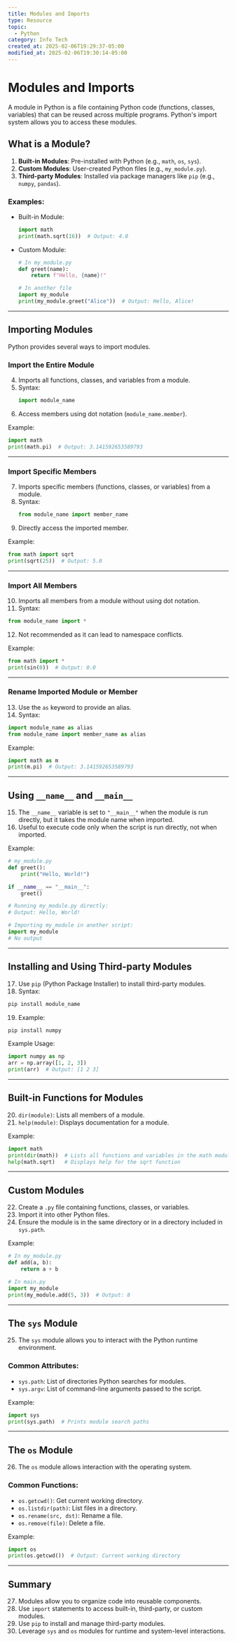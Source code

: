 ```yaml
---
title: Modules and Imports
type: Resource
topic:
  - Python
category: Info Tech
created_at: 2025-02-06T19:29:37-05:00
modified_at: 2025-02-06T19:30:14-05:00
---
```

# Modules and Imports

A module in Python is a file containing Python code (functions, classes, variables) that can be reused across multiple programs. Python's import system allows you to access these modules.

## What is a Module?
1. **Built-in Modules**: Pre-installed with Python (e.g., `math`, `os`, `sys`).
2. **Custom Modules**: User-created Python files (e.g., `my_module.py`).
3. **Third-party Modules**: Installed via package managers like `pip` (e.g., `numpy`, `pandas`).

### Examples:
- Built-in Module:
  ```python
  import math
  print(math.sqrt(16))  # Output: 4.0
  ```
- Custom Module:
  ```python
  # In my_module.py
  def greet(name):
      return f"Hello, {name}!"

  # In another file
  import my_module
  print(my_module.greet("Alice"))  # Output: Hello, Alice!
  ```

---

## Importing Modules
Python provides several ways to import modules.

### Import the Entire Module
4. Imports all functions, classes, and variables from a module.
5. Syntax:
   ```python
   import module_name
   ```
6. Access members using dot notation (`module_name.member`).

Example:
```python
import math
print(math.pi)  # Output: 3.141592653589793
```

---

### Import Specific Members
7. Imports specific members (functions, classes, or variables) from a module.
8. Syntax:
   ```python
   from module_name import member_name
   ```
9. Directly access the imported member.

Example:
```python
from math import sqrt
print(sqrt(25))  # Output: 5.0
```

---

### Import All Members
10. Imports all members from a module without using dot notation.
11. Syntax:
   ```python
   from module_name import *
   ```
12. Not recommended as it can lead to namespace conflicts.

Example:
```python
from math import *
print(sin(0))  # Output: 0.0
```

---

### Rename Imported Module or Member
13. Use the `as` keyword to provide an alias.
14. Syntax:
   ```python
   import module_name as alias
   from module_name import member_name as alias
   ```

Example:
```python
import math as m
print(m.pi)  # Output: 3.141592653589793
```

---

## Using `__name__` and `__main__`
15. The `__name__` variable is set to `"__main__"` when the module is run directly, but it takes the module name when imported.
16. Useful to execute code only when the script is run directly, not when imported.

Example:
```python
# my_module.py
def greet():
    print("Hello, World!")

if __name__ == "__main__":
    greet()
```

```python
# Running my_module.py directly:
# Output: Hello, World!

# Importing my_module in another script:
import my_module
# No output
```

---

## Installing and Using Third-party Modules
17. Use `pip` (Python Package Installer) to install third-party modules.
18. Syntax:
   ```bash
   pip install module_name
   ```
19. Example:
   ```bash
   pip install numpy
   ```

Example Usage:
```python
import numpy as np
arr = np.array([1, 2, 3])
print(arr)  # Output: [1 2 3]
```

---

## Built-in Functions for Modules
20. `dir(module)`: Lists all members of a module.
21. `help(module)`: Displays documentation for a module.

Example:
```python
import math
print(dir(math))  # Lists all functions and variables in the math module
help(math.sqrt)   # Displays help for the sqrt function
```

---

## Custom Modules
22. Create a `.py` file containing functions, classes, or variables.
23. Import it into other Python files.
24. Ensure the module is in the same directory or in a directory included in `sys.path`.

Example:
```python
# In my_module.py
def add(a, b):
    return a + b
```

```python
# In main.py
import my_module
print(my_module.add(5, 3))  # Output: 8
```

---

## The `sys` Module
25. The `sys` module allows you to interact with the Python runtime environment.

### Common Attributes:
- `sys.path`: List of directories Python searches for modules.
- `sys.argv`: List of command-line arguments passed to the script.

Example:
```python
import sys
print(sys.path)  # Prints module search paths
```

---

## The `os` Module
26. The `os` module allows interaction with the operating system.

### Common Functions:
- `os.getcwd()`: Get current working directory.
- `os.listdir(path)`: List files in a directory.
- `os.rename(src, dst)`: Rename a file.
- `os.remove(file)`: Delete a file.

Example:
```python
import os
print(os.getcwd())  # Output: Current working directory
```

---

## Summary
27. Modules allow you to organize code into reusable components.
28. Use `import` statements to access built-in, third-party, or custom modules.
29. Use `pip` to install and manage third-party modules.
30. Leverage `sys` and `os` modules for runtime and system-level interactions.

